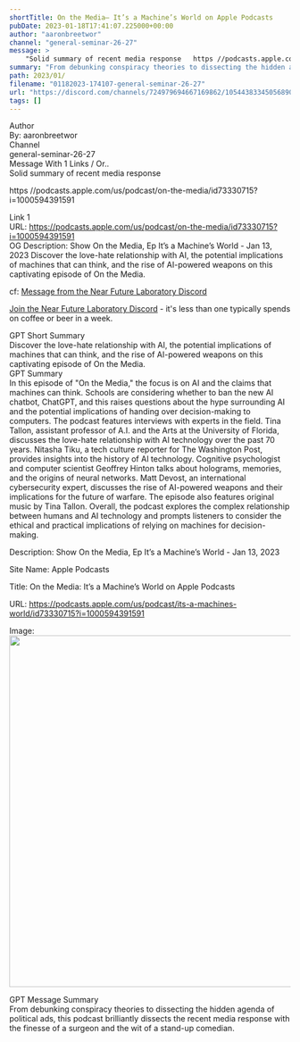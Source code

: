 ```yaml
---
shortTitle: ‎On the Media— It’s a Machine’s World on Apple Podcasts
pubDate: 2023-01-18T17:41:07.225000+00:00
author: "aaronbreetwor"
channel: "general-seminar-26-27"
message: >
    "Solid summary of recent media response   https //podcasts.apple.com/us/podcast/on-the-media/id73330715?i=1000594391591"
summary: "From debunking conspiracy theories to dissecting the hidden agenda of political ads, this podcast brilliantly dissects the recent media response with the finesse of a surgeon and the wit of a stand-up comedian."
path: 2023/01/
filename: "01182023-174107-general-seminar-26-27"
url: "https://discord.com/channels/724979694667169862/1054438334505689099/1065324976695156826"
tags: []
---
```

<div class="metadata-title-header pt-3 pb-3 pl-2">Author</div>    
<div class="bg-gray-200 p-4 rounded-md mb-4">   
By: aaronbreetwor
</div>

<div class="metadata-title-header pt-3 pb-3 pl-2">Channel</div>    
<div class="bg-gray-200 p-4 rounded-md mb-4">   
general-seminar-26-27</span>
</div>

<div class="metadata-title-header pt-3 pb-3 pl-2">Message  With 1 Links / Or..</div>    
<div class="human-content-container">  



<div class="mb-4" style="font-family: var(--font-family-peak);">Solid summary of recent media response 

https //podcasts.apple.com/us/podcast/on-the-media/id73330715?i=1000594391591</div>

<div class="">Link 1</div> 
<div class="">URL: <a href="https://podcasts.apple.com/us/podcast/on-the-media/id73330715?i=1000594391591">https://podcasts.apple.com/us/podcast/on-the-media/id73330715?i=1000594391591</a></div>
OG Description: ‎Show On the Media, Ep It’s a Machine’s World - Jan 13, 2023  <!-- Example: Display each item in a paragraph -->
Discover the love-hate relationship with AI, the potential implications of machines that can think, and the rise of AI-powered weapons on this captivating episode of On the Media.



<!-- 
URL: https://podcasts.apple.com/us/podcast/on-the-media/id73330715?i=1000594391591
Description ‎Show On the Media, Ep It’s a Machine’s World - Jan 13, 2023
 -->
</div>



cf: <a href="">Message from the Near Future Laboratory Discord</a>

<a href="">Join the Near Future Laboratory Discord</a> - it's less than one typically spends on coffee or beer in a week. 



<div class="metadata-title-header pt-3 pb-3 pl-2">GPT Short Summary</div>
<div class="robot-content-container">
Discover the love-hate relationship with AI, the potential implications of machines that can think, and the rise of AI-powered weapons on this captivating episode of On the Media.
</div>

<div class="metadata-title-header pt-3 pb-3 pl-2">GPT Summary</div>
<div class="robot-content-container">
In this episode of "On the Media," the focus is on AI and the claims that machines can think. Schools are considering whether to ban the new AI chatbot, ChatGPT, and this raises questions about the hype surrounding AI and the potential implications of handing over decision-making to computers. The podcast features interviews with experts in the field. Tina Tallon, assistant professor of A.I. and the Arts at the University of Florida, discusses the love-hate relationship with AI technology over the past 70 years. Nitasha Tiku, a tech culture reporter for The Washington Post, provides insights into the history of AI technology. Cognitive psychologist and computer scientist Geoffrey Hinton talks about holograms, memories, and the origins of neural networks. Matt Devost, an international cybersecurity expert, discusses the rise of AI-powered weapons and their implications for the future of warfare. The episode also features original music by Tina Tallon. Overall, the podcast explores the complex relationship between humans and AI technology and prompts listeners to consider the ethical and practical implications of relying on machines for decision-making.
</div>

<!-- Summary:  This week’s On the Media looks at the ever-present hype around AI and claims that machines can think . Plus, the potential implications of handing over decision-making to computers . Tina Tallon, an assistant professor of A.I. and the Arts at the University of Florida, on the love-hate relationship with AI technology over the past 70 years . -->

<!-- [] -->

<!-- <div class="bg-gray-400"> {'og:title': '\u200eOn the Media: It’s a Machine’s World on Apple Podcasts', 'og:description': '\u200eShow On the Media, Ep It’s a Machine’s World - Jan 13, 2023', 'og:site_name': 'Apple Podcasts', 'og:url': 'https://podcasts.apple.com/us/podcast/its-a-machines-world/id73330715?i=1000594391591', 'og:image': 'https://is1-ssl.mzstatic.com/image/thumb/Podcasts125/v4/ec/d7/cc/ecd7cc6b-79ef-f85c-da07-fc109a172fe5/mza_4727659564115814133.png/1200x630wp.png', 'og:image:alt': 'On the Media: It’s a Machine’s World on Apple Podcasts', 'og:image:type': 'image/png', 'og:image:width': '1200', 'og:image:height': '630', 'og:image:secure_url': 'https://is1-ssl.mzstatic.com/image/thumb/Podcasts125/v4/ec/d7/cc/ecd7cc6b-79ef-f85c-da07-fc109a172fe5/mza_4727659564115814133.png/1200x630wp.png', 'og:type': 'product.item', 'og:locale': 'en_US'} </div> -->

Description: ‎Show On the Media, Ep It’s a Machine’s World - Jan 13, 2023

Site Name: Apple Podcasts

Title: ‎On the Media: It’s a Machine’s World on Apple Podcasts

URL: https://podcasts.apple.com/us/podcast/its-a-machines-world/id73330715?i=1000594391591

Image: <img src="https://is1-ssl.mzstatic.com/image/thumb/Podcasts125/v4/ec/d7/cc/ecd7cc6b-79ef-f85c-da07-fc109a172fe5/mza_4727659564115814133.png/1200x630wp.png" width="1200" height="630"/>




<div class="metadata-title-header pt-3 pb-3 pl-2">GPT Message Summary</div>    
<div class="robot-content-container">
From debunking conspiracy theories to dissecting the hidden agenda of political ads, this podcast brilliantly dissects the recent media response with the finesse of a surgeon and the wit of a stand-up comedian.
</div>
</div>